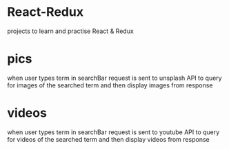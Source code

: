 # React-Redux
projects to learn and practise React &amp; Redux

# pics
  when user types term in searchBar request is sent to unsplash API to query for
  images of the searched term and then display images from response

# videos
  when user types term in searchBar request is sent to youtube API to query for
  videos of the searched term and then display videos from response
